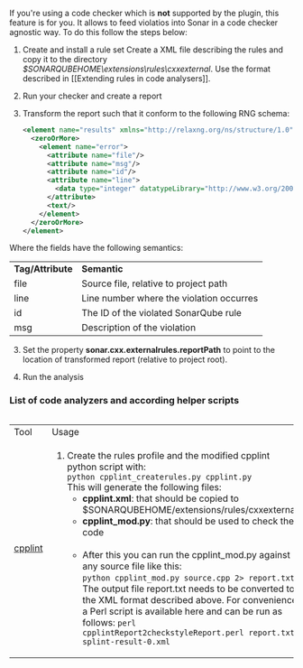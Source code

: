 If you're using a code checker which is **not** supported by the plugin, this feature is for you. It allows to feed violatios into Sonar in a code checker agnostic way. To do this follow the steps below:

1. Create and install a rule set
Create a XML file describing the rules and copy it to the directory 
_$SONARQUBEHOME\extensions\rules\cxxexternal_. Use the format described in [[Extending rules in code analysers]].

2. Run your checker and create a report 

3. Transform the report such that it conform to the following RNG schema:
   ```XML
   <element name="results" xmlns="http://relaxng.org/ns/structure/1.0">
     <zeroOrMore>
       <element name="error">
         <attribute name="file"/>
         <attribute name="msg"/>
         <attribute name="id"/>
         <attribute name="line">
           <data type="integer" datatypeLibrary="http://www.w3.org/2001/XMLSchema-datatypes" />
         </attribute>
         <text/>
       </element>
     </zeroOrMore>
   </element>
   ```

  Where the fields have the following semantics:

  <table>
  <tr>
  <td><b>Tag/Attribute</b></td>
  <td><b>Semantic</b></td>
  </tr>

  <tr>
  <td>file</td>
  <td>Source file, relative to project path</td>
  </tr>

  <tr>
  <td>line</td>
  <td>Line number where the violation occurres</td>
  </tr>

  <tr>
  <td>id</td>
  <td>The ID of the violated SonarQube rule</td>
  </tr>

  <tr>
  <td>msg</td>
  <td>Description of the violation</td>
  </tr>
  <table>

3. Set the property **sonar.cxx.externalrules.reportPath** to point to the location of transformed report (relative to project root). 

4. Run the analysis



### List of code analyzers and according helper scripts


<table>
<tr>
<td>Tool</td>
<td>Usage</td>
<td>Resources</td>
</tr>

<tr>
<td><a href="http://google-styleguide.googlecode.com/svn/trunk/cpplint/cpplint.py">cpplint</a></td>
<td>
<ol>
<li>Create the rules profile and the modified cpplint python script with:
<br>
<code>python cpplint_createrules.py cpplint.py</code>
<br>
This will generate the following files:
<ul>
<li>
<b>cpplint.xml</b>: that should be copied to $SONARQUBEHOME/extensions/rules/cxxexternal
</li>
<li>
<b>cpplint_mod.py</b>: that should be used to check the code
</li>
<br>
</li>
<li>
After this you can run the cpplint_mod.py against any source file like this:
<br>
<code>python cpplint_mod.py source.cpp 2> report.txt</code>
<br>
The output file report.txt needs to be converted to the XML format described above. For convenience a Perl script is available here and can be run as follows:
<code>perl cpplintReport2checkstyleReport.perl report.txt splint-result-0.xml</code>
</li>
</td>
<td>
<a href="https://github.com/wenns/sonar-cxx/blob/master/sonar-cxx-plugin/src/tools/cpplint_createrules.py">profile creator</a>
<a href="https://github.com/wenns/sonar-cxx/blob/master/sonar-cxx-plugin/src/tools/cpplintReport2checkstyleReport.perl">report converter</a>
</td>
</tr>

</table>